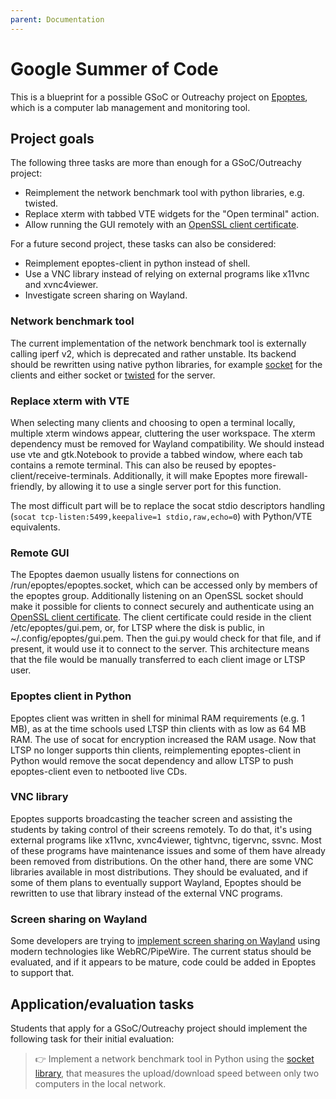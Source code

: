 ```yaml
---
parent: Documentation
---
```


# Google Summer of Code

This is a blueprint for a possible GSoC or Outreachy project on
[Epoptes](https://epoptes.org), which is a computer lab management and
monitoring tool.

## Project goals

The following three tasks are more than enough for a GSoC/Outreachy project:

- Reimplement the network benchmark tool with python libraries, e.g. twisted.
- Replace xterm with tabbed VTE widgets for the "Open terminal" action.
- Allow running the GUI remotely with an [OpenSSL client
  certificate](http://www.dest-unreach.org/socat/doc/socat-openssltunnel.html).

For a future second project, these tasks can also be considered:

- Reimplement epoptes-client in python instead of shell.
- Use a VNC library instead of relying on external programs like x11vnc and
  xvnc4viewer.
- Investigate screen sharing on Wayland.

### Network benchmark tool

The current implementation of the network benchmark tool is externally calling
iperf v2, which is deprecated and rather unstable. Its backend should be
rewritten using native python libraries, for example
[socket](https://docs.python.org/3/library/socket.html) for the clients and
either socket or [twisted](https://twistedmatrix.com/trac/) for the server.

### Replace xterm with VTE

When selecting many clients and choosing to open a terminal locally, multiple
xterm windows appear, cluttering the user workspace. The xterm dependency must
be removed for Wayland compatibility. We should instead use vte and
gtk.Notebook to provide a tabbed window, where each tab contains a remote
terminal. This can also be reused by epoptes-client/receive-terminals.
Additionally, it will make Epoptes more firewall-friendly, by allowing it to
use a single server port for this function.

The most difficult part will be to replace the socat stdio descriptors handling
(`socat tcp-listen:5499,keepalive=1 stdio,raw,echo=0`) with Python/VTE
equivalents.

### Remote GUI

The Epoptes daemon usually listens for connections on
/run/epoptes/epoptes.socket, which can be accessed only by members of the
epoptes group. Additionally listening on an OpenSSL socket should make it
possible for clients to connect securely and authenticate using an [OpenSSL
client
certificate](http://www.dest-unreach.org/socat/doc/socat-openssltunnel.html).
The client certificate could reside in the client /etc/epoptes/gui.pem, or, for
LTSP where the disk is public, in ~/.config/epoptes/gui.pem. Then the gui.py
would check for that file, and if present, it would use it to connect to the
server. This architecture means that the file would be manually transferred to
each client image or LTSP user.

### Epoptes client in Python

Epoptes client was written in shell for minimal RAM requirements (e.g. 1 MB),
as at the time schools used LTSP thin clients with as low as 64 MB RAM. The use
of socat for encryption increased the RAM usage. Now that LTSP no longer
supports thin clients, reimplementing epoptes-client in Python would remove the
socat dependency and allow LTSP to push epoptes-client even to netbooted live
CDs.

### VNC library

Epoptes supports broadcasting the teacher screen and assisting the students by
taking control of their screens remotely. To do that, it's using external
programs like x11vnc, xvnc4viewer, tightvnc, tigervnc, ssvnc. Most of these
programs have maintenance issues and some of them have already been removed
from distributions. On the other hand, there are some VNC libraries available
in most distributions. They should be evaluated, and if some of them plans to
eventually support Wayland, Epoptes should be rewritten to use that library
instead of the external VNC programs.

### Screen sharing on Wayland

Some developers are trying to [implement screen sharing on
Wayland](https://www.phoronix.com/scan.php?page=news_item&px=WebRTC-Wayland-Screen-Share)
using modern technologies like WebRC/PipeWire. The current status should be
evaluated, and if it appears to be mature, code could be added in Epoptes to
support that.

## Application/evaluation tasks

Students that apply for a GSoC/Outreachy project should implement the following
task for their initial evaluation:

> 👉 Implement a network benchmark tool in Python using the [socket
> library](https://docs.python.org/3/library/socket.html), that measures the
> upload/download speed between only two computers in the local network.
